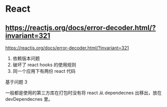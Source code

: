 # React

## https://reactjs.org/docs/error-decoder.html/?invariant=321

https://reactjs.org/docs/error-decoder.html/?invariant=321

1. 依赖版本问题
2. 破坏了 react hooks 的使用规则
3. 同一个应用下有两份 react 代码

基于问题 3

一般都是使用的第三方库在打包时没有将 react 从 dependecnes 出移出，放在 devDependecnes 里。
